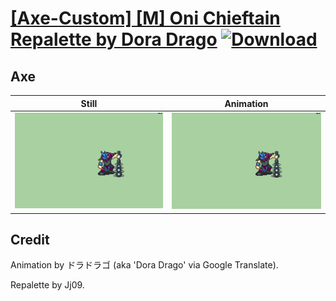 # [\[Axe-Custom\] \[M\] Oni Chieftain Repalette by Dora Drago](./) [![Download](https://img.shields.io/badge/Download--red?style=social&logo=github)](https://minhaskamal.github.io/DownGit/#/home?url=https://github.com/Klokinator/FE-Repo/tree/main/Battle%20Animations%2FInfantry%20-%20(Axe)%20Brigs%2C%20Pirates%2C%20Zerkers%2F%5BAxe-Custom%5D%20%5BM%5D%20Oni%20Chieftain%20Repalette%20by%20Dora%20Drago%2F3.%20Axe)

## Axe

| Still | Animation |
| :---: | :-------: |
| ![Axe still](./Axe_000.png) | ![Axe](./Axe.gif) |

## Credit

Animation by ドラドラゴ (aka 'Dora Drago' via Google Translate).

Repalette by Jj09.
